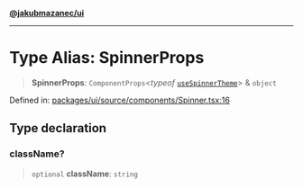 [**@jakubmazanec/ui**](../README.md)

---

# Type Alias: SpinnerProps

> **SpinnerProps**: `ComponentProps`\<_typeof_
> [`useSpinnerTheme`](../functions/useSpinnerTheme.md)\> & `object`

Defined in:
[packages/ui/source/components/Spinner.tsx:16](https://github.com/jakubmazanec/tools/blob/40ba1fb8bbde716fbe797d7886fffe14521e098a/packages/ui/source/components/Spinner.tsx#L16)

## Type declaration

### className?

> `optional` **className**: `string`
